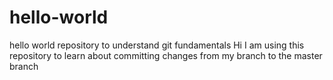 # hello-world
hello world repository to understand git fundamentals
Hi I am using this repository to learn about committing changes from my branch to the master branch
